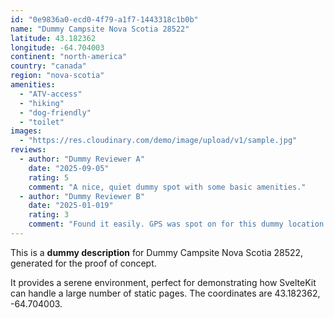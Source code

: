 ```yaml
---
id: "0e9836a0-ecd0-4f79-a1f7-1443318c1b0b"
name: "Dummy Campsite Nova Scotia 28522"
latitude: 43.182362
longitude: -64.704003
continent: "north-america"
country: "canada"
region: "nova-scotia"
amenities:
  - "ATV-access"
  - "hiking"
  - "dog-friendly"
  - "toilet"
images:
  - "https://res.cloudinary.com/demo/image/upload/v1/sample.jpg"
reviews:
  - author: "Dummy Reviewer A"
    date: "2025-09-05"
    rating: 5
    comment: "A nice, quiet dummy spot with some basic amenities."
  - author: "Dummy Reviewer B"
    date: "2025-01-019"
    rating: 3
    comment: "Found it easily. GPS was spot on for this dummy location."
---
```


This is a **dummy description** for Dummy Campsite Nova Scotia 28522, generated for the proof of concept.

It provides a serene environment, perfect for demonstrating how SvelteKit can handle a large number of static pages. The coordinates are 43.182362, -64.704003.
